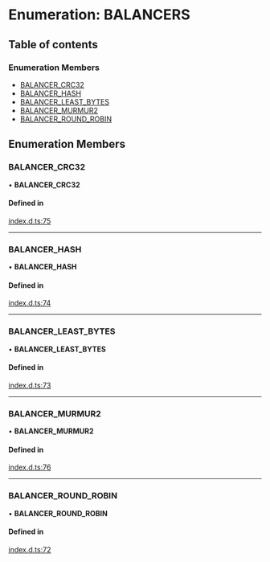 # Enumeration: BALANCERS

## Table of contents

### Enumeration Members

- [BALANCER\_CRC32](BALANCERS.md#balancer_crc32)
- [BALANCER\_HASH](BALANCERS.md#balancer_hash)
- [BALANCER\_LEAST\_BYTES](BALANCERS.md#balancer_least_bytes)
- [BALANCER\_MURMUR2](BALANCERS.md#balancer_murmur2)
- [BALANCER\_ROUND\_ROBIN](BALANCERS.md#balancer_round_robin)

## Enumeration Members

### BALANCER\_CRC32

• **BALANCER\_CRC32**

#### Defined in

[index.d.ts:75](https://github.com/mostafa/xk6-kafka/blob/6551819/index.d.ts#L75)

___

### BALANCER\_HASH

• **BALANCER\_HASH**

#### Defined in

[index.d.ts:74](https://github.com/mostafa/xk6-kafka/blob/6551819/index.d.ts#L74)

___

### BALANCER\_LEAST\_BYTES

• **BALANCER\_LEAST\_BYTES**

#### Defined in

[index.d.ts:73](https://github.com/mostafa/xk6-kafka/blob/6551819/index.d.ts#L73)

___

### BALANCER\_MURMUR2

• **BALANCER\_MURMUR2**

#### Defined in

[index.d.ts:76](https://github.com/mostafa/xk6-kafka/blob/6551819/index.d.ts#L76)

___

### BALANCER\_ROUND\_ROBIN

• **BALANCER\_ROUND\_ROBIN**

#### Defined in

[index.d.ts:72](https://github.com/mostafa/xk6-kafka/blob/6551819/index.d.ts#L72)
